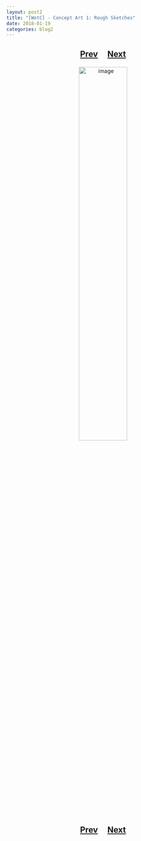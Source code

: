 ```yaml
---
layout: post2
title: "[WotC] - Concept Art 1: Rough Sketches"
date: 2018-01-19
categories: blog2
---
```


<h2>
  <p style="text-align:center;">
    <a href="/wingsofthechorus/archive2//00/00/conceptart">Prev</a>
    &nbsp;&nbsp;&nbsp;
    <a href="/wingsofthechorus/archive2/2018/01/19/conceptart2">Next</a>
  </p>
</h2>

<p style="text-align:center;">
  <img src="/wingsofthechorus/images/conceptart/ca1.png" width="50%" alt="image"/>
</p>

<h2>
  <p style="text-align:center;">
    <a href="/wingsofthechorus/archive2//00/00/conceptart">Prev</a>
    &nbsp;&nbsp;&nbsp;
    <a href="/wingsofthechorus/archive2/2018/01/19/conceptart2">Next</a>
  </p>
</h2>
